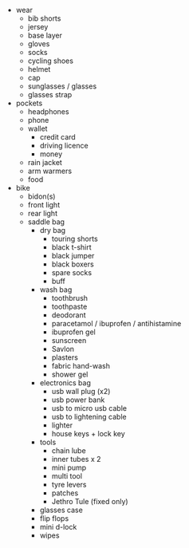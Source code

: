 * wear
    * bib shorts
    * jersey
    * base layer
    * gloves
    * socks
    * cycling shoes
    * helmet
    * cap
    * sunglasses / glasses
    * glasses strap
* pockets
    * headphones
    * phone
    * wallet
      * credit card
      * driving licence
      * money
    * rain jacket 
    * arm warmers
    * food
* bike
    * bidon(s)
    * front light
    * rear light
    * saddle bag
      * dry bag
        * touring shorts
        * black t-shirt
        * black jumper
        * black boxers
        * spare socks
        * buff
      * wash bag
        * toothbrush
        * toothpaste
        * deodorant
        * paracetamol / ibuprofen / antihistamine 
        * ibuprofen gel
        * sunscreen
        * Savlon
        * plasters
        * fabric hand-wash
        * shower gel
      * electronics bag
        * usb wall plug (x2)
        * usb power bank
        * usb to micro usb cable
        * usb to lightening cable
        * lighter
        * house keys + lock key
      * tools
        * chain lube
        * inner tubes x 2
        * mini pump
        * multi tool
        * tyre levers
        * patches
        * Jethro Tule (fixed only)
      * glasses case
      * flip flops
      * mini d-lock
      * wipes
